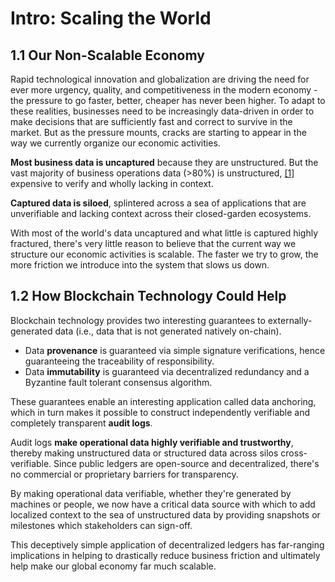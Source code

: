 # Intro: Scaling the World

## 1.1 Our Non-Scalable Economy

Rapid technological innovation and globalization are driving the need for ever more urgency, quality, and competitiveness in the modern economy - the pressure to go faster, better, cheaper has never been higher. To adapt to these realities, businesses need to be increasingly data-driven in order to make decisions that are sufficiently fast and correct to survive in the market. But as the pressure mounts, cracks are starting to appear in the way we currently organize our economic activities. 

**Most business data is uncaptured** because they are unstructured. But the vast majority of business operations data \(&gt;80%\) is unstructured, [\[1\]](further-reading.md#c-schneider-the-biggest-data-challenges-that-you-might-not-even-know-you-have-ibm-25-may-2018-online-available-https-www-ibm-com-blogs-watson-2016-05-biggest-data-challenges-might-not-even-know-accessed-15-november-2018) expensive to verify and wholly lacking in context. 

**Captured data is siloed**, splintered across a sea of applications that are unverifiable and lacking context across their closed-garden ecosystems. 

With most of the world's data uncaptured and what little is captured highly fractured, there's very little reason to believe that the current way we structure our economic activities is scalable. The faster we try to grow, the more friction we introduce into the system that slows us down. 

## 1.2 How Blockchain Technology Could Help

Blockchain technology provides two interesting guarantees to externally-generated data \(i.e., data that is not generated natively on-chain\). 

* Data **provenance** is guaranteed via simple signature verifications, hence guaranteeing the traceability of responsibility. 
* Data **immutability** is guaranteed via decentralized redundancy and a Byzantine fault tolerant consensus algorithm. 

These guarantees enable an interesting application called data anchoring, which in turn makes it possible to construct independently verifiable and completely transparent **audit logs**.  

Audit logs **make operational data highly verifiable and trustworthy**, thereby making unstructured data or structured data across silos cross-verifiable. Since public ledgers are open-source and decentralized, there's no commercial or proprietary barriers for transparency. 

By making operational data verifiable, whether they're generated by machines or people, we now have a critical data source with which to add localized context to the sea of unstructured data by providing snapshots or milestones which stakeholders can sign-off. 

This deceptively simple application of decentralized ledgers has far-ranging implications in helping to drastically reduce business friction and ultimately help make our global economy far much scalable. 

